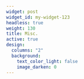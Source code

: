```yaml
---
widget: post
widget_id: my-widget-123
headless: true
weight: 130
title: Misc.
active: true
design:
  columns: "2"
  background:
    text_color_light: false
    image_darken: 0
---
```

